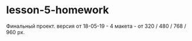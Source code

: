 # lesson-5-homework

Финальный проект.
версия от 18-05-19 - 4 макета - от 320 / 480 / 768 / 960 рх.
